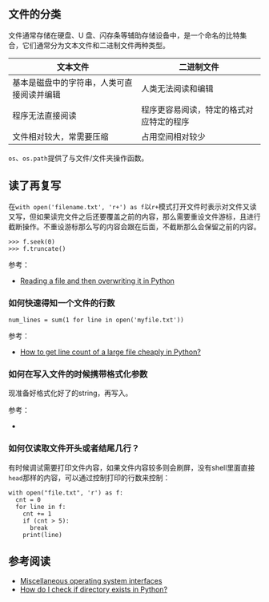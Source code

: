 ## 文件的分类

文件通常存储在硬盘、U 盘、闪存条等辅助存储设备中，是一个命名的比特集合，它们通常分为文本文件和二进制文件两种类型。

|文本文件|二进制文件|
|-|-|
|基本是磁盘中的字符串，人类可直接阅读并编辑|人类无法阅读和编辑|
|程序无法直接阅读|程序更容易阅读，特定的格式对应特定的程序|
|文件相对较大，常需要压缩|占用空间相对较少|

`os`、`os.path`提供了与文件/文件夹操作函数。


## 读了再复写

在`with open('filename.txt', 'r+') as f`以`r+`模式打开文件时表示对文件又读又写，但如果读完文件之后还要覆盖之前的内容，那么需要重设文件游标，且进行截断操作。不重设游标那么写的内容会跟在后面，不截断那么会保留之前的内容。

```
>>> f.seek(0)
>>> f.truncate()
```

参考：

- [Reading a file and then overwriting it in Python](https://stackoverflow.com/questions/35679358/reading-a-file-and-then-overwriting-it-in-python)



### 如何快速得知一个文件的行数

```
num_lines = sum(1 for line in open('myfile.txt'))
```

参考：

- [How to get line count of a large file cheaply in Python?](https://stackoverflow.com/questions/845058/how-to-get-line-count-of-a-large-file-cheaply-in-python)

### 如何在写入文件的时候携带格式化参数

现准备好格式化好了的string，再写入。

参考：

- [](https://realpython.com/python-string-formatting/)

### 如何仅读取文件开头或者结尾几行？

有时候调试需要打印文件内容，如果文件内容较多则会刷屏，没有shell里面直接`head`那样的内容，可以通过控制打印的行数来控制：

```
with open("file.txt", 'r') as f:
  cnt = 0
  for line in f:
    cnt += 1
    if (cnt > 5):
      break
    print(line)
```

## 参考阅读

- [Miscellaneous operating system interfaces](https://docs.python.org/2.7/library/os.html)
- [How do I check if directory exists in Python?](https://stackoverflow.com/questions/8933237/how-do-i-check-if-directory-exists-in-python)
